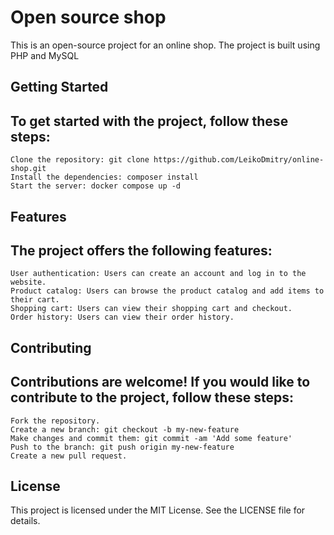 Open source shop
================

This is an open-source project for an online shop. The project is built using PHP and MySQL

Getting Started
---------------

To get started with the project, follow these steps:
---------------------------------------------------

    Clone the repository: git clone https://github.com/LeikoDmitry/online-shop.git
    Install the dependencies: composer install
    Start the server: docker compose up -d

Features
--------

The project offers the following features:
------------------------------------------

    User authentication: Users can create an account and log in to the website.
    Product catalog: Users can browse the product catalog and add items to their cart.
    Shopping cart: Users can view their shopping cart and checkout.
    Order history: Users can view their order history.

Contributing
------------

Contributions are welcome! If you would like to contribute to the project, follow these steps:
----------------------------------------------------------------------------------------------

    Fork the repository.
    Create a new branch: git checkout -b my-new-feature
    Make changes and commit them: git commit -am 'Add some feature'
    Push to the branch: git push origin my-new-feature
    Create a new pull request.

License
-------

This project is licensed under the MIT License. See the LICENSE file for details.
